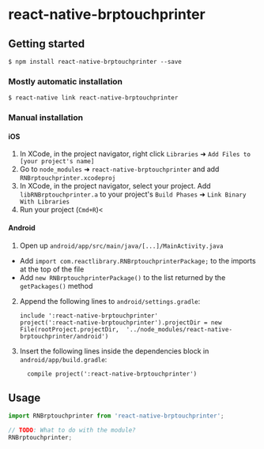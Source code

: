 
# react-native-brptouchprinter

## Getting started

`$ npm install react-native-brptouchprinter --save`

### Mostly automatic installation

`$ react-native link react-native-brptouchprinter`

### Manual installation


#### iOS

1. In XCode, in the project navigator, right click `Libraries` ➜ `Add Files to [your project's name]`
2. Go to `node_modules` ➜ `react-native-brptouchprinter` and add `RNBrptouchprinter.xcodeproj`
3. In XCode, in the project navigator, select your project. Add `libRNBrptouchprinter.a` to your project's `Build Phases` ➜ `Link Binary With Libraries`
4. Run your project (`Cmd+R`)<

#### Android

1. Open up `android/app/src/main/java/[...]/MainActivity.java`
  - Add `import com.reactlibrary.RNBrptouchprinterPackage;` to the imports at the top of the file
  - Add `new RNBrptouchprinterPackage()` to the list returned by the `getPackages()` method
2. Append the following lines to `android/settings.gradle`:
  	```
  	include ':react-native-brptouchprinter'
  	project(':react-native-brptouchprinter').projectDir = new File(rootProject.projectDir, 	'../node_modules/react-native-brptouchprinter/android')
  	```
3. Insert the following lines inside the dependencies block in `android/app/build.gradle`:
  	```
      compile project(':react-native-brptouchprinter')
  	```


## Usage
```javascript
import RNBrptouchprinter from 'react-native-brptouchprinter';

// TODO: What to do with the module?
RNBrptouchprinter;
```
  